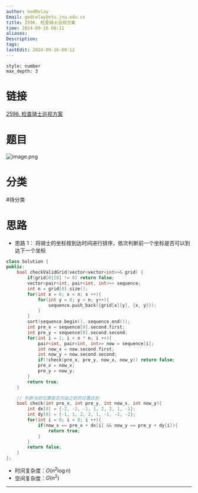 ```yaml
---
author: GedRelay
Email: gedrelay@stu.jnu.edu.cn
title: 2596. 检查骑士巡视方案
time: 2024-09-16 00:11
aliases: 
Description: 
tags: 
lastEdit: 2024-09-16-00:12
---
```


```toc
style: number
max_depth: 3
```

# 链接
[2596. 检查骑士巡视方案](https://leetcode.cn/problems/check-knight-tour-configuration/) 

# 题目
![image.png](https://ged-pic-bed.oss-cn-guangzhou.aliyuncs.com/img/202409160011055.png)


# 分类
#待分类

# 思路
- 思路 1：
将骑士的坐标按到达时间进行排序，依次判断前一个坐标是否可以到达下一个坐标


```cpp
class Solution {
public:
    bool checkValidGrid(vector<vector<int>>& grid) {
        if(grid[0][0] != 0) return false;
        vector<pair<int, pair<int, int>>> sequence;
        int n = grid[0].size();
        for(int x = 0; x < n; x ++){
            for(int y = 0; y < n; y++){
                sequence.push_back({grid[x][y], {x, y}});
            }
        }
        sort(sequence.begin(), sequence.end());
        int pre_x = sequence[0].second.first;
        int pre_y = sequence[0].second.second;
        for(int i = 1; i < n * n; i ++){
            pair<int, pair<int, int>> now = sequence[i];
            int now_x = now.second.first;
            int now_y = now.second.second;
            if(!check(pre_x, pre_y, now_x, now_y)) return false;
            pre_x = now_x;
            pre_y = now_y;
        }
        return true;
    }

    // 判断当前位置是否可由之前的位置达到
    bool check(int pre_x, int pre_y, int now_x, int now_y){
        int dx[8] = {-2, -2, -1, 1, 2, 2, 1, -1};
        int dy[8] = {-1, 1, 2, 2, 1, -1, -2, -2};
        for(int i = 0; i < 8; i ++){
            if(now_x == pre_x + dx[i] && now_y == pre_y + dy[i]){
                return true;
            }
        }
        return false;
    }
};
```


- 时间复杂度：${O\left( n^{2} \log n \right)  }$ 
- 空间复杂度：${O\left( n^{2}  \right)  }$ 


---

